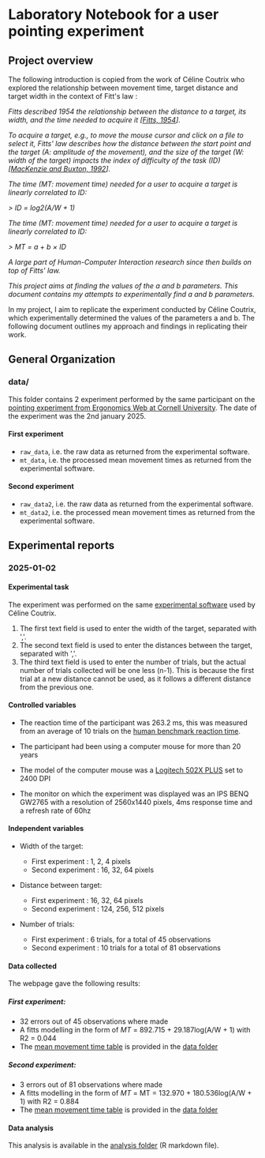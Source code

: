 # Laboratory Notebook for a user pointing experiment

## Project overview
The following introduction is copied from the work of Céline Coutrix who explored the relationship between movement time, target distance and target width in the context of Fitt's law :

*Fitts described 1954 the relationship between the distance to a target, its width, and the time needed to acquire it [[Fitts, 1954](http://www2.psychology.uiowa.edu/faculty/mordkoff/InfoProc/pdfs/Fitts%201954.pdf)].*

*To acquire a target, e.g., to move the mouse cursor and click on a file to select it, Fitts' law describes how the distance between the start point and the target (_A_: amplitude of the movement), and the size of the target (_W_: width of the target) impacts the index of difficulty of the task (_ID_) [[MacKenzie and Buxton, 1992](http://www.billbuxton.com/fitts92.html)].*

*The time (_MT_: movement time) needed for a user to acquire a target is linearly correlated to _ID_:*

*> _ID_ = log2(_A_/_W_ + 1)*

*The time (_MT_: movement time) needed for a user to acquire a target is linearly correlated to _ID_:*

*> _MT_ = a + b × _ID_*

*A large part of Human-Computer Interaction research since then builds on top of Fitts' law.*

*This project aims at finding the values of the _a_ and _b_ parameters. This document contains my attempts to experimentally find _a_ and _b_ parameters.*

In my project, I aim to replicate the experiment conducted by Céline Coutrix, which experimentally determined the values of the parameters a and b. The following document outlines my approach and findings in replicating their work.

## General Organization
### data/
This folder contains 2 experiment performed by the same participant on the [pointing experiment from Ergonomics Web at Cornell University](http://ergo.human.cornell.edu/FittsLaw/FittsLaw.html). The date of the experiment was the 2nd january 2025.
#### First experiment
- `raw_data`, i.e. the raw data  as returned from the experimental software. 
- `mt_data`, i.e. the processed mean movement times as returned from the experimental software.
#### Second experiment
- `raw_data2`, i.e. the raw data  as returned from the experimental software. 
- `mt_data2`, i.e. the processed mean movement times as returned from the experimental software.

## Experimental reports

### 2025-01-02

#### Experimental task
The experiment was performed on the same [experimental software](http://ergo.human.cornell.edu/FittsLaw/FittsLaw.html) used by Céline Coutrix.
1. The first text field is used to enter the width of the target, separated with ','.
2. The second text field is used to enter the distances between the target, separated with ','.
3. The third text field is used to enter the number of trials, but the actual number of trials collected will be one less (n-1). This is because the first trial at a new distance cannot be used, as it follows a different distance from the previous one.

#### Controlled variables
- The reaction time of the participant was 263.2 ms, this was measured from an average of 10 trials on the [human benchmark reaction time](https://humanbenchmark.com/tests/reactiontime/).

- The participant had been using a computer mouse for more than 20 years

- The model of the computer mouse was a [Logitech 502X PLUS](https://www.logitechg.com/fr-fr/products/gaming-mice/g502-x-plus-wireless-lightforce.html?srsltid=AfmBOopUFiXgl7CPpopGOrWxwxIFE9uOmLBkcRoQCGT9pruOHUWPeZRi) set to 2400 DPI

- The monitor on which the experiment was displayed was an IPS BENQ GW2765 with a resolution of 2560x1440 pixels, 4ms response time and a refresh rate of 60hz

#### Independent variables
- Width of the target:
    - First experiment : 1, 2, 4 pixels
    - Second experiment : 16, 32, 64 pixels

- Distance between target:
    - First experiment : 16, 32, 64 pixels
    - Second experiment : 124, 256, 512 pixels

- Number of trials:
    - First experiment : 6 trials, for a total of 45 observations
    - Second experiment : 10 trials for a total of 81 observations

#### Data collected
The webpage gave the following results:
##### First experiment:
- 32 errors out of 45 observations where made
- A fitts modelling in the form of _MT_ = 892.715 + 29.187log(A/W + 1) with R2 = 0.044
- The [mean movement time table](./data/mt_data.csv) is provided in the [data folder](./data/)
    
##### Second experiment:
- 3 errors out of 81 observations where made
- A fitts modelling in the form of _MT_ = MT = 132.970 + 180.536log(A/W + 1) with R2 = 0.884
- The [mean movement time table](./data/mt_data2.csv) is provided in the [data folder](./data/)

#### Data analysis
This analysis is available in the [analysis folder](./analysis/) (R markdown file). 



